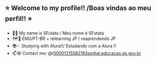## ⭐ Welcome to my profile!! /Boas vindas ao meu perfil!! ⭐

- 🦝💜 My name is SFutata / Meu nome é SFutata
- 🗺️🌙 ENG/PT-BR + relearning JP / reaprendendo JP
- 📚✨ Studying with Alura!!/ Estudando com a Alura !!
- 📫🕸️ Contact me: @/00001215582183sp@al.educacao.sp.gov.br

<!--
**SFutata/SFutata** is a ✨ _special_ ✨ repository because its `README.md` (this file) appears on your GitHub profile.
